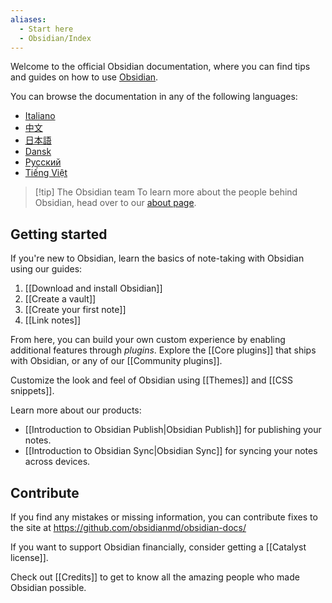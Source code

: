 ```yaml
---
aliases:
  - Start here
  - Obsidian/Index
---
```


Welcome to the official Obsidian documentation, where you can find tips and guides on how to use [Obsidian](https://obsidian.md).

You can browse the documentation in any of the following languages:

- [Italiano](https://publish.obsidian.md/help-it)
- [中文](https://publish.obsidian.md/help-zh)
- [日本語](https://publish.obsidian.md/help-ja)
- [Dansk](https://publish.obsidian.md/help-da)
- [Русский](https://publish.obsidian.md/help-ru)
- [Tiếng Việt](https://publish.obsidian.md/help-vi)

> [!tip] The Obsidian team
> To learn more about the people behind Obsidian, head over to our [about page](https://obsidian.md/about).

## Getting started

If you're new to Obsidian, learn the basics of note-taking with Obsidian using our guides:

1. [[Download and install Obsidian]]
2. [[Create a vault]]
3. [[Create your first note]]
4. [[Link notes]]

From here, you can build your own custom experience by enabling additional features through _plugins_. Explore the [[Core plugins]] that ships with Obsidian, or any of our [[Community plugins]].

Customize the look and feel of Obsidian using [[Themes]] and [[CSS snippets]].

Learn more about our products:

- [[Introduction to Obsidian Publish|Obsidian Publish]] for publishing your notes.
- [[Introduction to Obsidian Sync|Obsidian Sync]] for syncing your notes across devices.

## Contribute

If you find any mistakes or missing information, you can contribute fixes to the site at https://github.com/obsidianmd/obsidian-docs/

If you want to support Obsidian financially, consider getting a [[Catalyst license]].

Check out [[Credits]] to get to know all the amazing people who made Obsidian possible.
